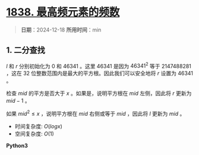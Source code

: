 # [1838. 最高频元素的频数](https://leetcode.cn/problems/frequency-of-the-most-frequent-element/description/)

> **日期**：2024-12-18
> **所用时间**：min

## 1. 二分查找

$l$ 和 $r$ 分别初始化为 $0$ 和 $46341$ 。这里 $46341$ 是因为 $46341^2$ 等于 $2147488281$ ，这在 $32$ 位整数范围内是最大的平方根。因此我们可以安全地将 $r$ 设置为 $46341$ 。

检查 $mid$ 的平方是否大于 $x$ 。如果是，说明平方根在 $mid$ 左侧，因此将 $r$ 更新为 $mid - 1$ 。

如果 $mid^2 \leq x$ ，说明平方根在 $mid$ 右侧或等于 $mid$ ，因此将 $l$ 更新为 $mid$ 。

- 时间复杂度: $O(logx)$
- 空间复杂度: $O(1)$

**Python3**

```python

```